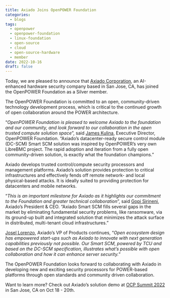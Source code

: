 ```yaml
---
title: Axiado Joins OpenPOWER Foundation
categories:
  - blogs
tags:
  - openpower
  - openpower-foundation
  - linux-foundation
  - open-source
  - cloud
  - open-source-hardware
  - member
date: 2022-10-16
draft: false
---
```


Today, we are pleased to announce that [Axiado Corporation](https://axiado.com/), an AI-enhanced hardware security company based in San Jose, CA, has joined the OpenPOWER Foundation as a Silver member.

The OpenPOWER Foundation is committed to an open, community-driven technology development process, which is critical to the continued growth of open collaboration around the POWER architecture.

“_OpenPOWER Foundation is pleased to welcome Axiado to the foundation and our community, and look forward to our collaboration in the open trusted compute solution space_”, said [James Kulina](https://www.linkedin.com/in/james-kulina/), Executive Director, OpenPOWER Foundation. “Axiado’s datacenter-ready secure control module (DC-SCM) Smart SCM solution was inspired by OpenPOWER’s very own LibreBMC project. The rapid adoption and iteration from a fully open community-driven solution, is exactly what the foundation champions.”

Axiado develops trusted control/compute security processors and management platforms. Axiado’s solution provides protection to critical infrastructures and effectively fends off remote network- and local physical-based attacks. It is ideally suited to providing protection for datacenters and mobile networks.

“_This is an important milestone for Axiado as it highlights our commitment to the Foundation and greater technical collaboration_”, said [Gopi Sirineni](https://www.linkedin.com/in/gopisirineni/), Axiado’s President & CEO. “Axiado Smart SCM fills several gaps in the market by eliminating fundamental security problems, like ransomware, via its ground-up built and integrated solution that minimizes the attack surface in distributed, multi-tenant cloud infrastructures.”

[Josel Lorenzo](https://www.linkedin.com/in/josel/), Axiado’s VP of Products continues, “_Open ecosystem design has empowered start-ups such as Axiado to innovate with next generation capabilities previously not possible. Our Smart SCM, powered by TCU and based on the DC-SCM specification, illustrates what’s possible with open collaboration and how it can enhance server security._”

The OpenPOWER Foundation looks forward to collaborating with Axiado in developing new and exciting security processors for POWER-based platforms through open standards and community driven collaboration.

Want to learn more? Check out Axiado’s solution demo at [OCP Summit 2022](https://www.opencompute.org/summit/global-summit) in San Jose, CA on Oct 18 - 20th. 